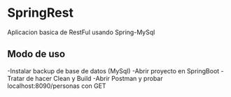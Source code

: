 # SpringRest
Aplicacion basica de RestFul usando Spring-MySql

## Modo de uso
-Instalar backup de base de datos (MySql)
-Abrir proyecto en SpringBoot
-Tratar de hacer Clean y Build
-Abrir Postman y probar localhost:8090/personas con GET